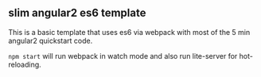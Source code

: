 ## slim angular2 es6 template

This is a basic template that uses es6 via webpack with most of the 5 min angular2 quickstart code.

`npm start` will run webpack in watch mode and also run lite-server for hot-reloading.